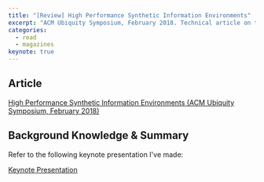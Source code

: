 ```yaml
---
title: "[Review] High Performance Synthetic Information Environments"
excerpt: "ACM Ubiquity Symposium, February 2018. Technical article on the design of synthetic information environments."
categories:
  - read
  - magazines
keynote: true
---
```

## Article
[High Performance Synthetic Information Environments (ACM Ubiquity Symposium, February 2018)](https://dl.acm.org/citation.cfm?id=3158342)

## Background Knowledge & Summary

Refer to the following keynote presentation I've made:

<a class="embedly-card" data-card-controls="0" href="https://www.icloud.com/keynote/042Q2PJU2wK4AaxBdTc50_bkQ">Keynote Presentation</a>
